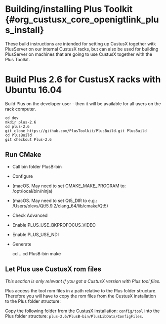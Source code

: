 Building/installing Plus Toolkit {#org_custusx_core_openigtlink_plus_install}
===================
These build instructions are intended for setting up CustusX together witk PlusServer on
our internal CustusX racks, but can also be used for building PlusServer on
machines that are going to use CustusX together with the Plus Toolkit.


Build Plus 2.6 for CustusX racks with Ubuntu 16.04
===========================================================
Build Plus on the developer user - then it will be available for all users on the rack computer.

    cd dev
    mkdir plus-2.6
    cd plus-2.6
    git clone https://github.com/PlusToolkit/PlusBuild.git PlusBuild
    cd PlusBuild
    git checkout Plus-2.6

Run CMake
-----------------------------------------------------------
- Call bin folder PlusB-bin
- Configure
- (macOS. May need to set CMAKE_MAKE_PROGRAM to: /opt/local/bin/ninja)
- (macOS. May need to set Qt5_DIR to e.g.: /Users/olevs/Qt/5.9.2/clang_64/lib/cmake/Qt5)
- Check Advanced
- Enable PLUS_USE_BKPROFOCUS_VIDEO
- Enable PLUS_USE_NDI
- Generate


    cd ..
    cd PlusB-bin
    make

Let Plus use CustusX rom files
-----------------------------------------------------------
<i>This section is only relevant if you got a CustusX version with Plus tool files.</i>

Plus access the tool rom files in a path relative to the Plus folder structure.
Therefore you will have to copy the rom files from the CustusX installation
to the Plus folder structure:

Copy the following folder from the CustusX installation: ```config/tool```
into the Plus folder structure: ```plus-2.6/PlusB-bin/PlusLibData/ConfigFiles```.


